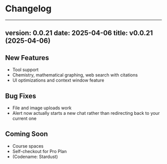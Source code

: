# Changelog

---
version: 0.0.21
date: 2025-04-06
title: v0.0.21 (2025-04-06)
---

## New Features

- Tool support 
- Chemistry, mathematical graphing, web search with citations
- UI optimizations and context window feature

## Bug Fixes

- File and image uploads work
- Alert now actually starts a new chat rather than redirecting back to your current one

## Coming Soon

- Course spaces
- Self-checkout for Pro Plan
- (Codename: Stardust)

